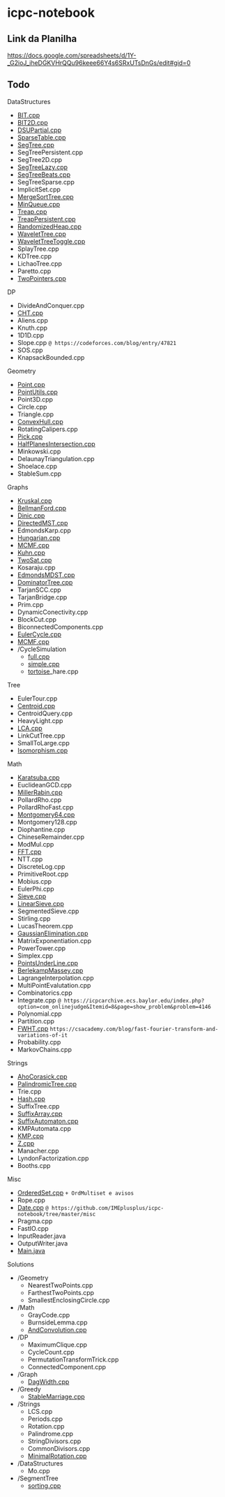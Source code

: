# icpc-notebook

## Link da Planilha

https://docs.google.com/spreadsheets/d/1Y-_G2ioJ_iheDGKVHrQQu96keee66Y4s6SRxUTsDnGs/edit#gid=0

## Todo

DataStructures
- [BIT.cpp](DataStructures/BIT.cpp)
- [BIT2D.cpp](DataStructures/BIT2D.cpp)
- [DSUPartial.cpp](DataStructures/DSUPartial.cpp)
- [SparseTable.cpp](DataStructures/SparseTable.cpp)
- [SegTree.cpp](DataStructures/SegTree.cpp)
- SegTreePersistent.cpp
- SegTree2D.cpp
- [SegTreeLazy.cpp](DataStructures/SegTreeLazy.cpp)
- [SegTreeBeats.cpp](DataStructures/SegTreeBeats.cpp)
- SegTreeSparse.cpp
- ImplicitSet.cpp
- [MergeSortTree.cpp](DataStructures/MergeSortTree.cpp)
- [MinQueue.cpp](DataStructures/MinQueue.cpp)
- [Treap.cpp](DataStructures/Treap.cpp)
- [TreapPersistent.cpp](DataStructures/TreapPersistent.cpp)
- [RandomizedHeap.cpp](DataStructures/RandomizedHeap.cpp)
- [WaveletTree.cpp](DataStructures/WaveletTree.cpp)
- [WaveletTreeToggle.cpp](DataStructures/WaveletTreeToggle.cpp)
- SplayTree.cpp
- KDTree.cpp
- LichaoTree.cpp
- Paretto.cpp
- [TwoPointers.cpp](DataStructures/TwoPointers.cpp)

DP
- DivideAndConquer.cpp
- [CHT.cpp](DP/CHT.cpp)
- Aliens.cpp
- Knuth.cpp
- 1D1D.cpp
- Slope.cpp `@ https://codeforces.com/blog/entry/47821`
- SOS.cpp
- KnapsackBounded.cpp

Geometry
- [Point.cpp](Geometry/Point.cpp)
- [PointUtils.cpp](Geometry/PointUtils.cpp)
- Point3D.cpp
- Circle.cpp
- Triangle.cpp
- [ConvexHull.cpp](Geometry/ConvexHull.cpp)
- RotatingCalipers.cpp
- [Pick.cpp](Geometry/Pick.cpp)
- [HalfPlanesIntersection.cpp](Geometry/HalfPlanesIntersection.cpp)
- Minkowski.cpp
- DelaunayTriangulation.cpp
- Shoelace.cpp
- StableSum.cpp

Graphs
- [Kruskal.cpp](Graphs/Kruskal.cpp)
- [BellmanFord.cpp](Graphs/BellmanFord.cpp)
- [Dinic.cpp](Graphs/Dinic.cpp)
- [DirectedMST.cpp](Graphs/DirectedMST.cpp)
- EdmondsKarp.cpp
- [Hungarian.cpp](Graphs/Hungarian.cpp)
- [MCMF.cpp](Graphs/MCMF.cpp)
- [Kuhn.cpp](Graphs/Kuhn.cpp)
- [TwoSat.cpp](Graphs/TwoSat.cpp)
- Kosaraju.cpp
- [EdmondsMDST.cpp](Graphs/EdmondsMDST.cpp)
- [DominatorTree.cpp](Graphs/DominatorTree.cpp)
- TarjanSCC.cpp
- TarjanBridge.cpp
- Prim.cpp
- DynamicConectivity.cpp
- BlockCut.cpp
- BiconnectedComponents.cpp
- [EulerCycle.cpp](Graphs/EulerCycle.cpp)
- [MCMF.cpp](Graphs/MCMF.cpp)
- /CycleSimulation
    - [full.cpp](Graphs/CycleSimulation/full.cpp)
    - [simple.cpp](Graphs/CycleSimulation/simple.cpp)
    - [tortoise](Graphs/CycleSimulation/tortoise_hare.cpp)_hare.cpp

Tree
- EulerTour.cpp
- [Centroid.cpp](Tree/Centroid.cpp)
- CentroidQuery.cpp
- HeavyLight.cpp
- [LCA.cpp](Tree/LCA.cpp)
- LinkCutTree.cpp
- SmallToLarge.cpp
- [Isomorphism.cpp](Tree/Isomorphism.cpp)

Math
- [Karatsuba.cpp](Math/Karatsuba.cpp)
- EuclideanGCD.cpp
- [MillerRabin.cpp](Math/MillerRabin.cpp)
- PollardRho.cpp
- PollardRhoFast.cpp
- [Montgomery64.cpp](Math/Montgomery64.cpp)
- Montgomery128.cpp
- Diophantine.cpp
- ChineseRemainder.cpp
- ModMul.cpp
- [FFT.cpp](Math/FFT.cpp)
- NTT.cpp
- DiscreteLog.cpp
- PrimitiveRoot.cpp
- Mobius.cpp
- EulerPhi.cpp
- [Sieve.cpp](Math/Sieve.cpp)
- [LinearSieve.cpp](Math/LinearSieve.cpp)
- SegmentedSieve.cpp
- Stirling.cpp
- LucasTheorem.cpp
- [GaussianElimination.cpp](Math/GaussianElimination.cpp)
- MatrixExponentiation.cpp
- PowerTower.cpp
- Simplex.cpp
- [PointsUnderLine.cpp](Math/PointsUnderLine.cpp)
- [BerlekampMassey.cpp](Math/BerlekampMassey.cpp)
- LagrangeInterpolation.cpp
- MultiPointEvalutation.cpp
- Combinatorics.cpp
- Integrate.cpp `@ https://icpcarchive.ecs.baylor.edu/index.php?option=com_onlinejudge&Itemid=8&page=show_problem&problem=4146`
- Polynomial.cpp
- Partition.cpp
- [FWHT.cpp](Math/FWHT.cpp) `https://csacademy.com/blog/fast-fourier-transform-and-variations-of-it`
- Probability.cpp
- MarkovChains.cpp

Strings
- [AhoCorasick.cpp](Strings/AhoCorasick.cpp)
- [PalindromicTree.cpp](Strings/PalindromicTree.cpp)
- Trie.cpp
- [Hash.cpp](Strings/Hash.cpp)
- SuffixTree.cpp
- [SuffixArray.cpp](Strings/SuffixArray.cpp)
- [SuffixAutomaton.cpp](Strings/SuffixAutomaton.cpp)
- KMPAutomata.cpp
- [KMP.cpp](Strings/KMP.cpp)
- [Z.cpp](Strings/Z.cpp)
- Manacher.cpp
- LyndonFactorization.cpp
- Booths.cpp

Misc
- [OrderedSet.cpp](Misc/OrderedSet.cpp) `+ OrdMultiset e avisos`
- Rope.cpp
- [Date.cpp](Misc/Date.cpp) `@ https://github.com/IMEplusplus/icpc-notebook/tree/master/misc`
- Pragma.cpp
- FastIO.cpp
- InputReader.java
- OutputWriter.java
- [Main.java](Misc/Main.java)

Solutions
- /Geometry
    - NearestTwoPoints.cpp
    - FarthestTwoPoints.cpp
    - SmallestEnclosingCircle.cpp
- /Math
    - GrayCode.cpp
    - BurnsideLemma.cpp
    - [AndConvolution.cpp](Solutions/Math/AndConvolution.cpp)
- /DP
    - MaximumClique.cpp
    - CycleCount.cpp
    - PermutationTransformTrick.cpp
    - ConnectedComponent.cpp
- /Graph
    - [DagWidth.cpp](Solutions/Graph/DagWidth.cpp)
- /Greedy
    - [StableMarriage.cpp](Solutions/Greedy/StableMarriage.cpp)
- /Strings
    - LCS.cpp
    - Periods.cpp
    - Rotation.cpp
    - Palindrome.cpp
    - StringDivisors.cpp
    - CommonDivisors.cpp
    - [MinimalRotation.cpp](Solutions/Strings/Hash/MinimalRotation.cpp)
- /DataStructures
    - Mo.cpp
- /SegmentTree
    - [sorting.cpp](Solutions/SegmentTree/sorting.cpp)
